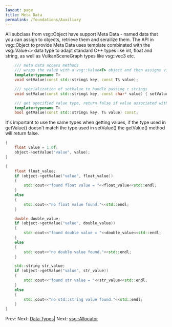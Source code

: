 ```yaml
---
layout: page
title: Meta Data
permalink: /foundations/Auxiliary
---
```


All subclass from vsg::Object have support Meta Data - named data that you can assign to objects, retrieve them and serailize them.  The API in vsg::Object to provide Meta Data uses template combinated with the vsg::Value<> data type to adapt standard C++ types like int, float and string, as well as VulkanSceneGraph types like vsg::vec3 etc.

~~~ cpp
    /// meta data access methods
    /// wraps the value with a vsg::Value<T> object and then assigns via setObject(key, vsg::Value<T>)
    template<typename T>
    void setValue(const std::string& key, const T& value);

    /// specialization of setValue to handle passing c strings
    void setValue(const std::string& key, const char* value) { setValue(key, value ? std::string(value) : std::string()); }

    /// get specified value type, return false if value associated with key is not assigned or is not the correct type
    template<typename T>
    bool getValue(const std::string& key, T& value) const;
~~~

It's important to use the same types when getting values, if the type used in getValue() doesn't match the type used in setValue() the getValue() method will return false.

~~~ cpp
{
    float value = 1.0f;
    object->setValue("value", value);
}

{
    float float_value;
    if (object->getValue("value", float_value))
    {
        std::cout<<"found float value = "<<float_value<<std::endl;
    }
    else
    {
        std::cout<<"no float value found."<<std::endl;
    }

    double double_value;
    if (object->getValue("value", double_value))
    {
        std::cout<<"found double value = "<<double_value<<std::endl;
    }
    else
    {
        std::cout<<"no double value found."<<std::endl;
    }

    std::string str_value;
    if (object->getValue("value", str_value))
    {
        std::cout<<"found str value = "<<str_value<<std::endl;
    }
    else
    {
        std::cout<<"no std::string value found."<<std::endl;
    }
}
~~~




Prev: Next: [Data Types](DataTypes.md)| Next: [vsg::Allocator](Allocator.md)


